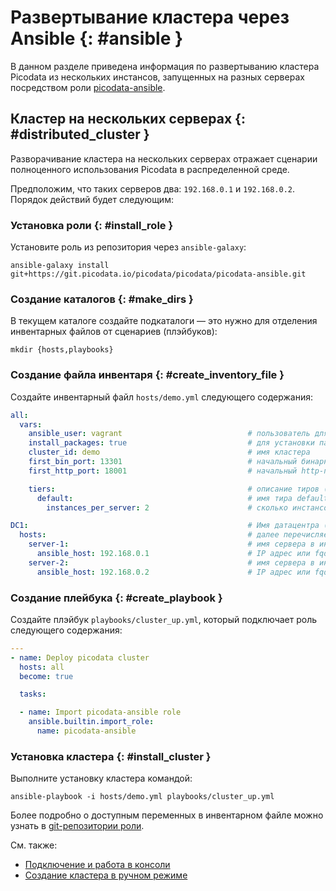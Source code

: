 # Развертывание кластера через Ansible {: #ansible }

В данном разделе приведена информация по развертыванию кластера Picodata
из нескольких инстансов, запущенных на разных серверах посредством роли
[picodata-ansible](https://git.picodata.io/picodata/picodata/picodata-ansible).

## Кластер на нескольких серверах {: #distributed_cluster }

Разворачивание кластера на нескольких серверах отражает сценарии
полноценного использования Picodata в распределенной среде.

Предположим, что таких серверов два: `192.168.0.1` и
`192.168.0.2`. Порядок действий будет следующим:

### Установка роли {: #install_role }

Установите роль из репозитория через `ansible-galaxy`:

```shell
ansible-galaxy install git+https://git.picodata.io/picodata/picodata/picodata-ansible.git
```

### Создание каталогов {: #make_dirs }

В текущем каталоге создайте подкаталоги — это нужно для отделения
инвентарных файлов от сценариев (плэйбуков):

```shell
mkdir {hosts,playbooks}
```

### Создание файла инвентаря {: #create_inventory_file }

Создайте инвентарный файл `hosts/demo.yml` следующего содержания:

```yaml
all:
  vars:
    ansible_user: vagrant                            # пользователь для ssh-доступа к серверам
    install_packages: true                           # для установки пакета picodata из репозитория
    cluster_id: demo                                 # имя кластера
    first_bin_port: 13301                            # начальный бинарный порт для первого инстанса (он же main_peer)
    first_http_port: 18001                           # начальный http-порт для первого инстанса для веб-интерфейса

    tiers:                                           # описание тиров (тиры пока нигде не используются, поэтому нет смсыла сосздавать дополнительные тиры)
      default:                                       # имя тира default
        instances_per_server: 2                      # сколько инстансов запустить на каждом сервере

DC1:                                                 # Имя датацентра (используется для failure_domain)
  hosts:                                             # далее перечисляем серверы в датацентре
    server-1:                                        # имя сервера в инвентарном файле (используется для failure_domain)
      ansible_host: 192.168.0.1                      # IP адрес или fqdn если не совпадает с предыдущей строкой
    server-2:                                        # имя сервера в инвентарном файле (используется для failure_domain)
      ansible_host: 192.168.0.2                      # IP адрес или fqdn если не совпадает с предыдущей строкой
```

### Создание плейбука {: #create_playbook }

Создайте плэйбук `playbooks/cluster_up.yml`, который подключает роль
следующего содержания:

```yaml
---
- name: Deploy picodata cluster
  hosts: all
  become: true

  tasks:

  - name: Import picodata-ansible role
    ansible.builtin.import_role:
      name: picodata-ansible
```

### Установка кластера {: #install_cluster }

Выполните установку кластера командой:

```shell
ansible-playbook -i hosts/demo.yml playbooks/cluster_up.yml
```

Более подробно о доступным переменных в инвентарном файле можно узнать в
[git-репозитории
роли](https://git.picodata.io/picodata/picodata/picodata-ansible).

См. также:

- [Подключение и работа в консоли](connecting.md)
- [Создание кластера в ручном режиме](deploy.md)

